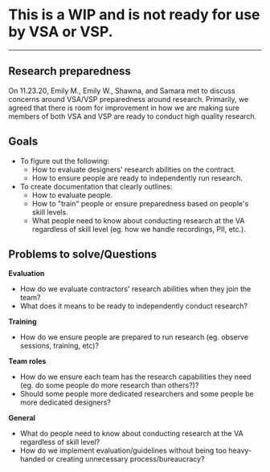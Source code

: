 # This is a WIP and is not ready for use by VSA or VSP.

---------------

## Research preparedness

On 11.23.20, Emily M., Emily W., Shawna, and Samara met to discuss concerns around VSA/VSP preparedness around research. Primarily, we agreed that there is room for improvement in how we are making sure members of both VSA and VSP are ready to conduct high quality research.

## Goals

- To figure out the following:
  - How to evaluate designers' research abilities on the contract.
  - How to ensure people are ready to independently run research.
- To create documentation that clearly outlines:
  - How to evaluate people.
  - How to "train" people or ensure preparedness based on people's skill levels.
  - What people need to know about conducting research at the VA regardless of skill level (eg. how we handle recordings, PII, etc.).

## Problems to solve/Questions

**Evaluation**

- How do we evaluate contractors' research abilities when they join the team?
- What does it means to be ready to independently conduct research?

**Training**

- How do we ensure people are prepared to run research (eg. observe sessions, training, etc)?

**Team roles**

- How do we ensure each team has the research capabilities they need (eg. do some people do more research than others?)?
- Should some people more dedicated researchers and some people be more dedicated designers?

**General**

- What do people need to know about conducting research at the VA regardless of skill level?
- How do we implement evaluation/guidelines without being too heavy-handed or creating unnecessary process/bureaucracy?
